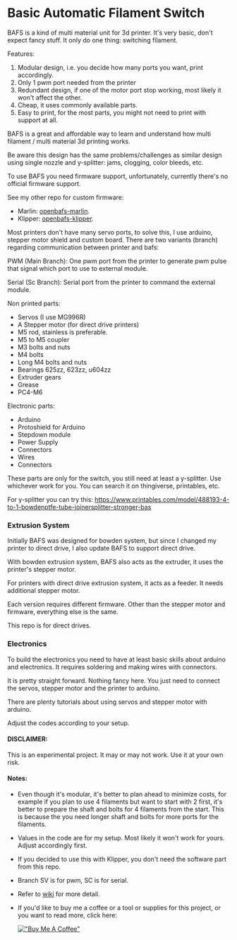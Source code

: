# Basic Automatic Filament Switch

BAFS is a kind of multi material unit for 3d printer. It's very basic, don't expect fancy stuff. It only do one thing: switching filament.

Features:

1. Modular design, i.e. you decide how many ports you want, print accordingly.
2. Only 1 pwm port needed from the printer
3. Redundant design, if one of the motor port stop working, most likely it won't affect the other.
4. Cheap, it uses commonly available parts.
5. Easy to print, for the most parts, you might not need to print with support at all.

BAFS is a great and affordable way to learn and understand how multi filament / multi material 3d printing works.

Be aware this design has the same problems/challenges as similar design using single nozzle and y-splitter: jams, clogging, color bleeds, etc.

To use BAFS you need firmware support, unfortunately, currently there's no official firmware support.

See my other repo for custom firmware:
* Marlin: [openbafs-marlin](https://github.com/yonitjio/openbafs-marlin).
* Klipper: [openbafs-klipper](https://github.com/yonitjio/openbafs-klipper).

Most printers don't have many servo ports, to solve this, I use arduino, stepper motor shield and custom board. There are two variants (branch) regarding communication between printer and bafs:

PWM (Main Branch):
One pwm port from the printer to generate pwm pulse that signal which port to use to external module.

Serial (Sc Branch):
Serial port from the printer to command the external module.

Non printed parts:

- Servos (I use MG996R)
- A Stepper motor (for direct drive printers)
- M5 rod, stainless is preferable.
- M5 to M5 coupler
- M3 bolts and nuts
- M4 bolts
- Long M4 bolts and nuts
- Bearings 625zz, 623zz, u604zz
- Extruder gears
- Grease
- PC4-M6

Electronic parts:

- Arduino
- Protoshield for Arduino
- Stepdown module
- Power Supply
- Connectors
- Wires
- Connectors

These parts are only for the switch, you still need at least a y-splitter. Use whichever work for you. You can search it on thingiverse, printables, etc.

For y-splitter you can try this:
https://www.printables.com/model/488193-4-to-1-bowdenptfe-tube-joinersplitter-stronger-bas

### Extrusion System
Initially BAFS was designed for bowden system, but since I changed my printer to direct drive, I also update BAFS to support direct drive.

With bowden extrusion system, BAFS also acts as the extruder, it uses the printer's stepper motor.

For printers with direct drive extrusion system, it acts as a feeder. It needs additional stepper motor.

Each version requires different firmware. Other than the stepper motor and firmware, everything else is the same.

This repo is for direct drives.

### Electronics
To build the electronics you need to have at least basic skills about arduino and electronics. It requires soldering and making wires with connectors.

It is pretty straight forward. Nothing fancy here. You just need to connect the servos, stepper motor and the printer to arduino.

There are plenty tutorials about using servos and stepper motor with arduino.

Adjust the codes according to your setup.


#### DISCLAIMER:
This is an experimental project. It may or may not work. Use it at your own risk.

#### Notes:
- Even though it's modular, it's better to plan ahead to minimize costs, for example if you plan to use 4 filaments but want to start with 2 first, it's better to prepare the shaft and bolts for 4 filaments from the start. This is because the you need longer shaft and bolts for more ports for the filaments.
- Values in the code are for my setup. Most likely it won't work for yours. Adjust accordingly first.
- If you decided to use this with Klipper, you don't need the software part from this repo.
- Branch SV is for pwm, SC is for serial.
- Refer to [wiki](https://github.com/yonitjio/openbafs/wiki) for more detail.
- If you'd like to buy me a coffee or a tool or supplies for this project, or you want to read more, click here:

  [!["Buy Me A Coffee"](https://www.buymeacoffee.com/assets/img/custom_images/orange_img.png)](https://www.buymeacoffee.com/yonitjio)